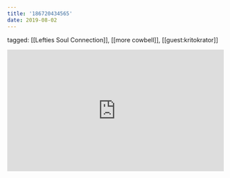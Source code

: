 ```yaml
---
title: '186720434565'
date: 2019-08-02
---
```

tagged: [[Lefties Soul Connection]], [[more cowbell]], [[guest:kritokrator]]
<iframe allow="accelerometer; autoplay; clipboard-write; encrypted-media; gyroscope; picture-in-picture" allowfullscreen="" frameborder="0" height="281" id="youtube_iframe" src="https://www.youtube.com/embed/4OR96b--NPU?feature=oembed&amp;enablejsapi=1&amp;origin=https://safe.txmblr.com&amp;wmode=opaque" width="500"></iframe>